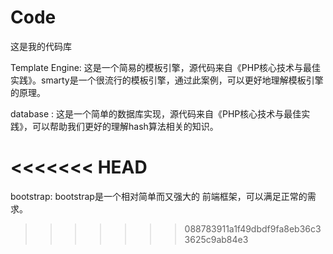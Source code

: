 # Code
这是我的代码库<br/>

Template Engine:
  这是一个简易的模板引擎，源代码来自《PHP核心技术与最佳实践》。smarty是一个很流行的模板引擎，通过此案例，可以更好地理解模板引擎的原理。

database :
  这是一个简单的数据库实现，源代码来自《PHP核心技术与最佳实践》，可以帮助我们更好的理解hash算法相关的知识。

<<<<<<< HEAD
=======
bootstrap:
  bootstrap是一个相对简单而又强大的 前端框架，可以满足正常的需求。
>>>>>>> 088783911a1f49dbdf9fa8eb36c33625c9ab84e3
